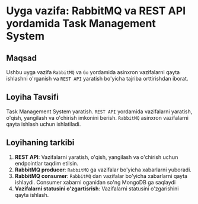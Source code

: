# Uyga vazifa: RabbitMQ va REST API yordamida Task Management System

## Maqsad
Ushbu uyga vazifa `RabbitMQ` va `Go` yordamida asinxron vazifalarni qayta ishlashni o'rganish va `REST API` yaratish bo'yicha tajriba orttirishdan iborat.

## Loyiha Tavsifi
Task Management System yaratish. `REST API` yordamida vazifalarni yaratish, o'qish, yangilash va o'chirish imkonini berish. `RabbitMQ` asinxron vazifalarni qayta ishlash uchun ishlatiladi.

## Loyihaning tarkibi
1. **REST API**: Vazifalarni yaratish, o'qish, yangilash va o'chirish uchun endpointlar taqdim etilsin.
2. **RabbitMQ producer**: `RabbitMQ` ga vazifalar bo'yicha xabarlarni yuboradi.
3. **RabbitMQ consumer**: `RabbitMQ` dan vazifalar bo'yicha xabarlarni qayta ishlaydi. Consumer xabarni oganidan so'ng MongoDB ga saqlaydi
4. **Vazifalarni statusini o'zgartisrish**: Vazifalarni statusini o'zgarishini qayta ishlash.
